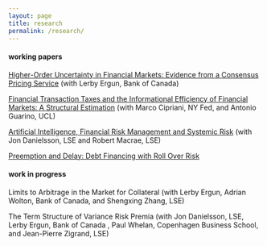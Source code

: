 ```yaml
---
layout: page
title: research
permalink: /research/
---
```


#### working papers

[Higher-Order Uncertainty in Financial Markets: Evidence from a Consensus Pricing Service](https://drive.google.com/open?id=1yUb5R-cbR7Kmt4EskJAySiBtPgc2B__2) (with Lerby Ergun, Bank of Canada)

[Financial Transaction Taxes and the Informational Efficiency of Financial Markets: A Structural Estimation](https://drive.google.com/file/d/1AwVIJv53cO11Y8j_3KxoFV94YGCSKKCn/view?usp=sharing) (with Marco Cipriani, NY Fed, and Antonio Guarino, UCL)

[Artificial Intelligence, Financial Risk Management and Systemic Risk](http://www.systemicrisk.ac.uk/publications/SP13) (with Jon Danielsson, LSE and Robert Macrae, LSE)

[Preemption and Delay: Debt Financing with Roll Over Risk](https://www.google.com/url?q=https%3A%2F%2Fwww.dropbox.com%2Fs%2F9o4t0pa7chvb5q0%2Flearning_main.pdf%3Fdl%3D0&sa=D&sntz=1&usg=AFQjCNGPvHcZYBswAqHMTZs6MQTPTMYlkQ)


#### work in progress

Limits to Arbitrage in the Market for Collateral (with Lerby Ergun, Adrian Wolton, Bank of Canada, and Shengxing Zhang, LSE)

The Term Structure of Variance Risk Premia (with Jon Danielsson, LSE, Lerby Ergun, Bank of Canada , Paul Whelan, Copenhagen Business School, and Jean-Pierre Zigrand, LSE)
